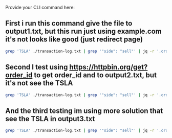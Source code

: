Provide your CLI command here:
## First i run this command give the file to output1.txt, but this run just using example.com it's not looks like good (just redirect page)
```sh
grep 'TSLA' ./transaction-log.txt | grep '"side": "sell"' | jq -r '.order_id' | xargs -I {} curl -s https://example.com/api/{} >> ./output1.txt
```

## Second I test using https://httpbin.org/get?order_id to get order_id and to output2.txt, but it's not see the TSLA
```sh
grep 'TSLA' ./transaction-log.txt | grep '"side": "sell"' | jq -r '.order_id' | xargs -I {} curl -s https://httpbin.org/get?order_id={} >> ./output2.txt
```

## And the third testing im using more solution that see the TSLA in output3.txt
```sh
grep 'TSLA' ./transaction-log.txt | grep '"side": "sell"' | jq -r '.order_id + " " + .symbol + " " + (.quantity | tostring) + " " + (.price | tostring)' | while read order_id; do curl -s https://httpbin.org/get?order_id=${order_id%% *} | jq --arg details "$order_id" '. + {details: $details}' >> ./output3.txt; done
```